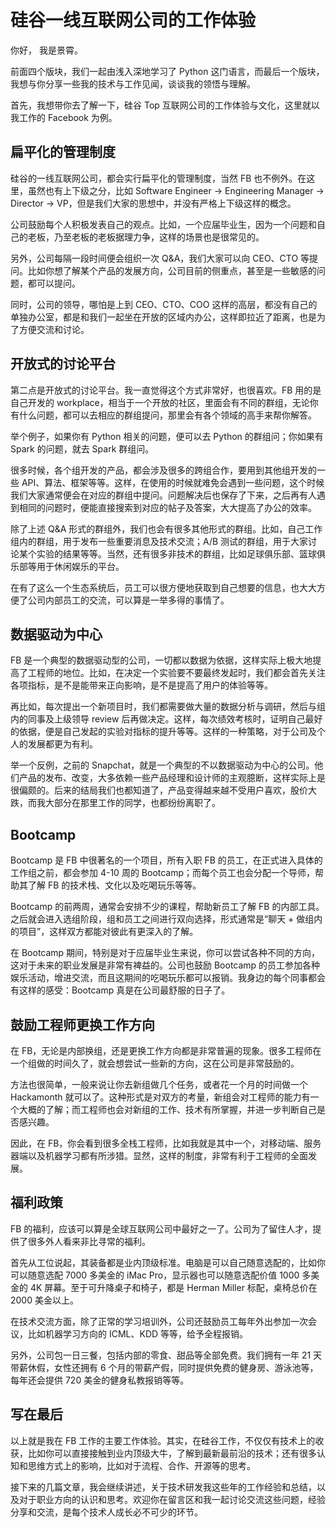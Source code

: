 # 硅谷一线互联网公司的工作体验

你好， 我是景霄。

前面四个版块，我们一起由浅入深地学习了 Python 这门语言，而最后一个版块，我想与你分享一些我的技术与工作见闻，谈谈我的领悟与理解。

首先，我想带你去了解一下，硅谷 Top 互联网公司的工作体验与文化，这里就以我工作的 Facebook 为例。

## 扁平化的管理制度

硅谷的一线互联网公司，都会实行扁平化的管理制度，当然 FB 也不例外。在这里，虽然也有上下级之分，比如  Software Engineer -> Engineering Manager -> Director -> VP，但是我们大家的思想中，并没有严格上下级这样的概念。

公司鼓励每个人积极发表自己的观点。比如，一个应届毕业生，因为一个问题和自己的老板，乃至老板的老板据理力争，这样的场景也是很常见的。

另外，公司每隔一段时间便会组织一次 Q&A，我们大家可以向 CEO、CTO 等提问。比如你想了解某个产品的发展方向，公司目前的侧重点，甚至是一些敏感的问题，都可以提问。

同时，公司的领导，哪怕是上到 CEO、CTO、COO 这样的高层，都没有自己的单独办公室，都是和我们一起坐在开放的区域内办公，这样即拉近了距离，也是为了方便交流和讨论。

## 开放式的讨论平台

第二点是开放式的讨论平台。我一直觉得这个方式非常好，也很喜欢。FB 用的是自己开发的 workplace，相当于一个开放的社区，里面会有不同的群组，无论你有什么问题，都可以去相应的群组提问，那里会有各个领域的高手来帮你解答。

举个例子，如果你有 Python 相关的问题，便可以去 Python 的群组问；你如果有 Spark 的问题，就去 Spark 群组问。

很多时候，各个组开发的产品，都会涉及很多的跨组合作，要用到其他组开发的一些 API、算法、框架等等。这样，在使用的时候就难免会遇到一些问题，这个时候我们大家通常便会在对应的群组中提问。问题解决后也保存了下来，之后再有人遇到相同的问题时，便能直接搜索到对应的帖子及答案，大大提高了办公的效率。

除了上述 Q&A 形式的群组外，我们也会有很多其他形式的群组。比如，自己工作组内的群组，用于发布一些重要消息及技术交流；A/B 测试的群组，用于大家讨论某个实验的结果等等。当然，还有很多非技术的群组，比如足球俱乐部、篮球俱乐部等用于休闲娱乐的平台。

在有了这么一个生态系统后，员工可以很方便地获取到自己想要的信息，也大大方便了公司内部员工的交流，可以算是一举多得的事情了。

## 数据驱动为中心

FB 是一个典型的数据驱动型的公司，一切都以数据为依据，这样实际上极大地提高了工程师的地位。比如，在决定一个实验要不要最终发起时，我们都会首先关注各项指标，是不是能带来正向影响，是不是提高了用户的体验等等。

再比如，每次提出一个新项目时，我们都需要做大量的数据分析与调研，然后与组内的同事及上级领导  review 后再做决定。这样，每次绩效考核时，证明自己最好的依据，便是自己发起的实验对指标的提升等等。这样的一种策略，对于公司及个人的发展都更为有利。

举一个反例，之前的 Snapchat，就是一个典型的不以数据驱动为中心的公司。他们产品的发布、改变，大多依赖一些产品经理和设计师的主观臆断，这样实际上是很偏颇的。后来的结局我们也都知道了，产品变得越来越不受用户喜欢，股价大跌，而我大部分在那里工作的同学，也都纷纷离职了。

## Bootcamp

Bootcamp 是 FB 中很著名的一个项目，所有入职 FB 的员工，在正式进入具体的工作组之前，都会参加 4-10 周的 Bootcamp；而每个员工也会分配一个导师，帮助其了解 FB 的技术栈、文化以及吃喝玩乐等等。

Bootcamp 的前两周，通常会安排不少的课程，帮助新员工了解 FB 的内部工具。之后就会进入选组阶段，组和员工之间进行双向选择，形式通常是“聊天 + 做组内的项目”，这样双方都能对彼此有更深入的了解。

在 Bootcamp 期间，特别是对于应届毕业生来说，你可以尝试各种不同的方向，这对于未来的职业发展是非常有裨益的。公司也鼓励 Bootcamp 的员工参加各种娱乐活动，增进交流，而且这期间的吃喝玩乐都可以报销。我身边的每个同事都会有这样的感受：Bootcamp 真是在公司最舒服的日子了。

## 鼓励工程师更换工作方向

在 FB，无论是内部换组，还是更换工作方向都是非常普遍的现象。很多工程师在一个组做的时间久了，就会想尝试一些新的方向，这在公司是非常鼓励的。

方法也很简单，一般来说让你去新组做几个任务，或者花一个月的时间做一个 Hackamonth 就可以了。这种形式是对双方的考量，新组会对工程师的能力有一个大概的了解；而工程师也会对新组的工作、技术有所掌握，并进一步判断自己是否感兴趣。

因此，在 FB，你会看到很多全栈工程师，比如我就是其中一个，对移动端、服务器端以及机器学习都有所涉猎。显然，这样的制度，非常有利于工程师的全面发展。

## 福利政策

FB 的福利，应该可以算是全球互联网公司中最好之一了。公司为了留住人才，提供了很多外人看来非比寻常的福利。

首先从工位说起，其装备都是业内顶级标准。电脑是可以自己随意选配的，比如你可以随意选配 7000 多美金的 iMac Pro，显示器也可以随意选配价值 1000 多美金的 4K 屏幕。至于可升降桌子和椅子，都是 Herman Miller 标配，桌椅总价在 2000 美金以上。

在技术交流方面，除了正常的学习培训外，公司还鼓励员工每年外出参加一次会议，比如机器学习方向的 ICML、KDD 等等，给予全程报销。

另外，公司包一日三餐，包括内部的零食、甜品等全部免费。我们拥有一年 21 天带薪休假，女性还拥有 6 个月的带薪产假，同时提供免费的健身房、游泳池等，每年还会提供 720 美金的健身私教报销等等。

## 写在最后

以上就是我在 FB 工作的主要工作体验。其实，在硅谷工作，不仅仅有技术上的收获，比如你可以直接接触到业内顶级大牛，了解到最新最前沿的技术；还有很多认知和思维方式上的影响，比如对于流程、合作、开源等的思考。

接下来的几篇文章，我会继续讲述，关于技术研发我这些年的工作经验和总结，以及对于职业方向的认识和思考。欢迎你在留言区和我一起讨论交流这些问题，经验分享和交流，是每个技术人成长必不可少的环节。
